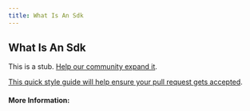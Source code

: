 ```yaml
---
title: What Is An Sdk
---
```


## What Is An Sdk

This is a stub. [Help our community expand it](https://github.com/freeCodeCamp/guide-articles/tree/master/articles/Computer-Science/What-Is-An-SDK/index.md).

[This quick style guide will help ensure your pull request gets accepted](https://github.com/freeCodeCamp/guide-articles/blob/master/README.md).

<!-- The article goes here, in GitHub-flavored Markdown. Feel free to add YouTube videos, images, and CodePen/JSBin embeds  -->

#### More Information:
<!-- Please add any articles you think might be helpful to read before writing the article -->


